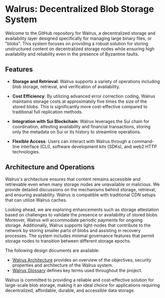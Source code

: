 # Walrus: Decentralized Blob Storage System

Welcome to the GitHub repository for Walrus, a decentralized storage and availability layer designed specifically for managing large binary files, or "blobs". This system focuses on providing a robust solution for storing unstructured content on decentralized storage nodes while ensuring high availability and reliability even in the presence of Byzantine faults.

## Features

- **Storage and Retrieval**: Walrus supports a variety of operations including blob storage, retrieval, and verification of availability.

- **Cost Efficiency**: By utilizing advanced error correction coding, Walrus maintains storage costs at approximately five times the size of the stored blobs. This is significantly more cost-effective compared to traditional full replication methods.

- **Integration with Sui Blockchain**: Walrus leverages the Sui chain for coordination, attesting availability and financial transactions, storing only the metadata on Sui or its history to streamline operations.

- **Flexible Access**: Users can interact with Walrus through a command-line interface (CLI), software development kits (SDKs), and web2 HTTP technologies.

## Architecture and Operations

Walrus's architecture ensures that content remains accessible and retrievable even when many storage nodes are unavailable or malicious. We provide detailed discussions on the mechanisms behind storage, retrieval, and ensuring availability. Walrus is compatible with traditional CDN setups that can utilize Walrus caches.

Looking ahead, we are exploring enhancements such as storage attestation based on challenges to validate the presence or availability of stored blobs. Moreover, Walrus will accommodate periodic payments for ongoing storage. Additionally, Walrus supports light-nodes that contribute to the network by storing smaller parts of blobs and assisting in recovery processes.
The system includes minimal governance features that permit storage nodes to transition between different storage epochs.

The following design documents are available:
- [Walrus Architecture](./architecture.md) provides an overview of the objectives, security properties and architecture of the Walrus system.
- [Walrus Glossary](./glossary.md) defines key terms used throughout the project.

Walrus is committed to providing a reliable and cost-effective solution for large-scale blob storage, making it an ideal choice for applications requiring decentralized, affordable, durable, and accessible data storage.